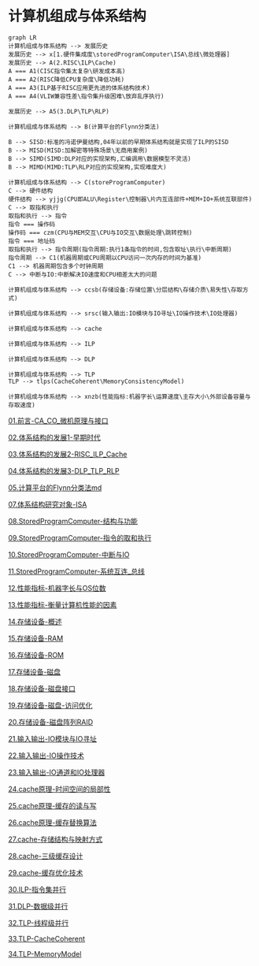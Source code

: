 # 计算机组成与体系结构

```mermaid
graph LR
计算机组成与体系结构 --> 发展历史
发展历史 --> x[1.硬件集成度\storedProgramComputer\ISA\总线\微处理器]
发展历史 --> A(2.RISC\ILP\Cache) 
A === A1(CISC指令集太复杂\研发成本高)
A === A2(RISC降低CPU复杂度\降低功耗)
A === A3(ILP基于RISC应用更先进的体系结构技术)
A === A4(VLIW兼容性差\指令集升级困难\放弃乱序执行)

发展历史 --> A5(3.DLP\TLP\RLP)

计算机组成与体系结构 --> B(计算平台的Flynn分类法)

B --> SISD:标准的冯诺伊曼结构,04年以前的早期体系结构就是实现了ILP的SISD
B --> MISD(MISD:加解密等特殊场景\无商用案例)
B --> SIMD(SIMD:DLP对应的实现架构,汇编调用\数据模型不灵活)
B --> MIMD(MIMD:TLP\RLP对应的实现架构,实现难度大)

计算机组成与体系结构 --> C(storeProgramComputer)
C --> 硬件结构
硬件结构 --> yjjg(CPU即ALU\Register\控制器\片内互连部件+MEM+IO+系统互联部件)
C --> 取指和执行
取指和执行 --> 指令
指令 === 操作码
操作码 === czm(CPU与MEM交互\CPU与IO交互\数据处理\跳转控制)
指令 === 地址码
取指和执行 --> 指令周期(指令周期:执行1条指令的时间,包含取址\执行\中断周期)
指令周期 --> C1(机器周期或CPU周期以CPU访问一次内存的时间为基准)
C1 --> 机器周期包含多个时钟周期
C --> 中断与IO:中断解决IO速度和CPU相差太大的问题

计算机组成与体系结构 --> ccsb(存储设备:存储位置\分层结构\存储介质\易失性\存取方式)

计算机组成与体系结构 --> srsc(输入输出:IO模块与IO寻址\IO操作技术\IO处理器)

计算机组成与体系结构 --> cache

计算机组成与体系结构 --> ILP

计算机组成与体系结构 --> DLP

计算机组成与体系结构 --> TLP
TLP --> tlps(CacheCoherent\MemoryConsistencyModel)

计算机组成与体系结构 --> xnzb(性能指标:机器字长\运算速度\主存大小\外部设备容量与存取速度)

```
[01.前言-CA_CO_微机原理与接口](01.前言-CA_CO_微机原理与接口.md)

[02.体系结构的发展1-早期时代](02.体系结构的发展1-早期时代.md)

[03.体系结构的发展2-RISC_ILP_Cache](03.体系结构的发展2-RISC_ILP_Cache.md)

[04.体系结构的发展3-DLP_TLP_RLP](04.体系结构的发展3-DLP_TLP_RLP.md)

[05.计算平台的Flynn分类法md](05.计算平台的Flynn分类法md.md)

[07.体系结构研究对象-ISA](07.体系结构研究对象-ISA.md)

[08.StoredProgramComputer-结构与功能](08.StoredProgramComputer-结构与功能.md)

[09.StoredProgramComputer-指令的取和执行](09.StoredProgramComputer-指令的取和执行.md)

[10.StoredProgramComputer-中断与IO](10.StoredProgramComputer-中断与IO.md)

[11.StoredProgramComputer-系统互连_总线](11.StoredProgramComputer-系统互连_总线.md)

[12.性能指标-机器字长与OS位数](12.性能指标-机器字长与OS位数.md)

[13.性能指标-衡量计算机性能的因素](13.性能指标-衡量计算机性能的因素.md)

[14.存储设备-概述](14.存储设备-概述.md)

[15.存储设备-RAM](15.存储设备-RAM.md)

[16.存储设备-ROM](16.存储设备-ROM.md)

[17.存储设备-磁盘](17.存储设备-磁盘.md)

[18.存储设备-磁盘接口](18.存储设备-磁盘接口.md)

[19.存储设备-磁盘-访问优化](19.存储设备-磁盘-访问优化.md)

[20.存储设备-磁盘阵列RAID](20.存储设备-磁盘阵列RAID.md)

[21.输入输出-IO模块与IO寻址](21.输入输出-IO模块与IO寻址.md)

[22.输入输出-IO操作技术](22.输入输出-IO操作技术.md)

[23.输入输出-IO通道和IO处理器](23.输入输出-IO通道和IO处理器.md)

[24.cache原理-时间空间的局部性](24.cache原理-时间空间的局部性.md)

[25.cache原理-缓存的读与写](25.cache原理-缓存的读与写.md)

[26.cache原理-缓存替换算法](26.cache原理-缓存替换算法.md)

[27.cache-存储结构与映射方式](27.cache-存储结构与映射方式.md)

[28.cache-三级缓存设计](28.cache-三级缓存设计.md)

[29.cache-缓存优化技术](29.cache-缓存优化技术.md)

[30.ILP-指令集并行](30.ILP-指令集并行.md)

[31.DLP-数据级并行](31.DLP-数据级并行.md)

[32.TLP-线程级并行](32.TLP-线程级并行.md)

[33.TLP-CacheCoherent](33.TLP-CacheCoherent.md)

[34.TLP-MemoryModel](34.TLP-MemoryModel.md)

